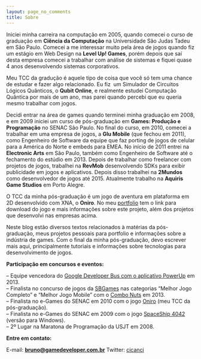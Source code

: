 ```yaml
---
layout: page_no_comments
title: Sobre
---
```


Iniciei minha carreira na computação em 2005, quando comecei o curso de graduação em **Ciência da Computação** na Universidade São Judas Tadeu em São Paulo. Comecei a me interessar muito pela área de jogos quando fiz um estágio em Web Design na **Level Up! Games**, porém depois que saí desta empresa comecei a trabalhar com análise de sistemas e fiquei quase 4 anos desenvolvendo sistemas corporativos.

Meu TCC da gradução é aquele tipo de coisa que você só tem uma chance de estudar e fazer algo relacionado. Eu fiz  um Simulador de Circuitos Lógicos Quânticos, o **Qubit Online**, e realmente estudei Computação Quântica por mais de um ano, mas parei quando percebi que eu queria mesmo trabalhar com jogos.

Decidi entrar na área de games quando terminei minha graduação em 2008, e em 2009 iniciei um curso de pós-graduação em **Games: Produção e Programação** no SENAC São Paulo. No final do curso, em 2010, comecei a trabalhar em uma empresa de jogos, a **Glu Mobile** (que fechou em 2011), como Engenheiro de Software da equipe que faz porting de jogos de celular para a América do Norte e embeds para EMEA. No início de 2011 entrei na **Electronic Arts** em São Paulo, também como Engenheiro de Software até o fechamento do estúdio em 2013. Depois de trabalhar como freelancer com projetos de jogos, trabalhei na **RevMob** desenvolvendo SDKs para exibir publicidade em jogos e aplicativos. Depois disso trabalhei na **2Mundos** como desenvolvedor de jogos até 2015. Atualmente trabalho na **Aquiris Game Studios** em Porto Alegre.

O TCC da minha pós-graduação é um jogo de aventura em plataforma em 2D desenvolvido com XNA, o **Oniro**. No meu [portfolio](http://cicanci.com) tem o link para download do jogo e mais informações sobre este projeto, além dos projetos que desenvolvi nas empresas acima.

Neste blog estão diversos textos relacionados à matérias da pós-graduação, meus projetos pessoais para portfolio e informações sobre a indústria de games. Com o final da minha pós-graduação, devo escrever mais aqui, principalmente tutoriais e informações sobre tecnologias para desenvolvimento de jogos.

**Participação em concursos e eventos:**

– Equipe vencedora do [Google Developer Bus com o aplicativo PowerUp](http://gamedeveloper.com.br/blog/2013/12/06/google-developer-bus-brasil/ "PowerUp") em 2013.  
 – Finalista no concurso de jogos da [SBGames](http://gamedeveloper.com.br/blog/2013/10/25/como-foi-a-sbgames/ "SBGames") nas categorias “Melhor Jogo Completo” e “Melhor Jogo Mobile” com o [Combo Nuts](http://gamedeveloper.com.br/blog/2013/09/24/postmortem-combo-nuts/ "Combo Nuts") em 2013.  
 – Finalista no e-Games do SENAC em 2010 com o jogo [Oniro](http://gamedeveloper.com.br/blog/2010/12/29/fim-do-tcc-da-pos-graduacao-oniro/ "Oniro") (meu TCC da pós-graduação).  
 – Finalista no e-Games do SENAC em 2009 com o jogo [SpaceShip 4042](http://gamedeveloper.com.br/blog/2009/10/25/e-games-meu-jogo-com-xna/ "SpaceShip 4042") (versão para Windows).  
 – 2º Lugar na Maratona de Programação da USJT em 2008.

**Entre em contato:**

E-mail: **bruno@gamedeveloper.com.br**
Twitter: [cicanci](http://twitter.com)
